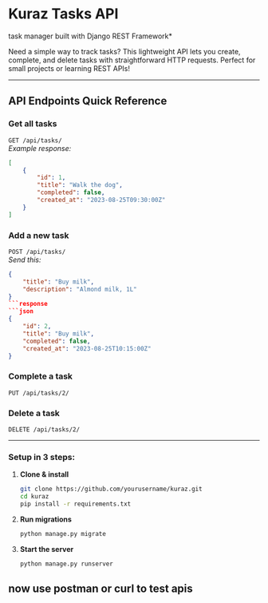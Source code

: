 
#  Kuraz Tasks API  
 task manager built with Django REST Framework*  

Need a simple way to track tasks? This lightweight API lets you create, complete, and delete tasks with straightforward HTTP requests. Perfect for small projects or learning REST APIs!

---

##  API Endpoints Quick Reference

### **Get all tasks**  
`GET /api/tasks/`  
*Example response:*  
```json
[
    {
        "id": 1,
        "title": "Walk the dog",
        "completed": false,
        "created_at": "2023-08-25T09:30:00Z"
    }
]
```

### **Add a new task**  
`POST /api/tasks/`  
*Send this:*  
```json
{
    "title": "Buy milk",
    "description": "Almond milk, 1L"
}
```response
```json
{
    "id": 2,
    "title": "Buy milk",
    "completed": false,
    "created_at": "2023-08-25T10:15:00Z"
}
```

### **Complete a task**  
`PUT /api/tasks/2/`  


### **Delete a task**  
`DELETE /api/tasks/2/`  


---



### Setup in 3 steps:  
1. **Clone & install**  
   ```bash
   git clone https://github.com/yourusername/kuraz.git
   cd kuraz
   pip install -r requirements.txt
   ```

2. **Run migrations**  
   ```bash
   python manage.py migrate
   ```

3. **Start the server**  
   ```bash
   python manage.py runserver
   ```

now use postman or curl to test apis
---
